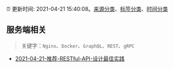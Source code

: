 :alarm_clock: 更新时间: 2021-04-21 15:40:08。[来源分类](../README.md)、[标签分类](../TAGS.md)、[时间分类](../TIMELINE.md)

## 服务端相关


> 关键字：`Nginx`、`Docker`、`GraphQL`、`REST`、`gRPC`



- [2021-04-21-推荐-RESTful-API-设计最佳实践](https://toutiao.io/k/4zqz7k1) 